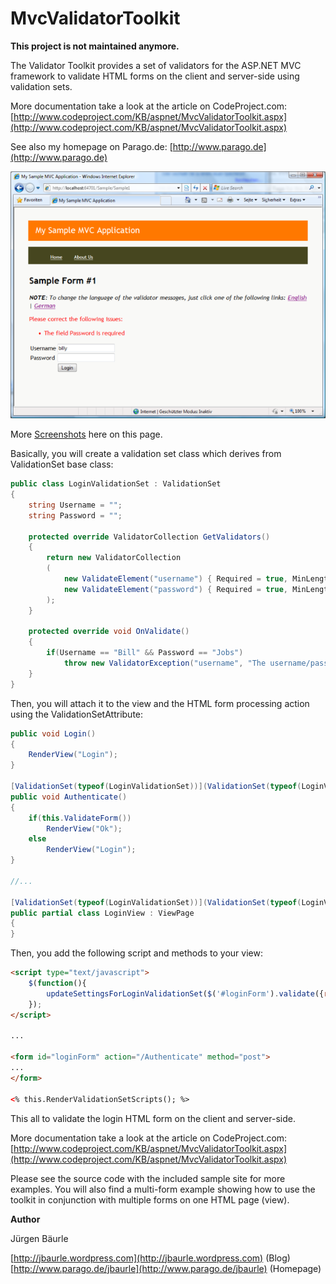 # MvcValidatorToolkit

**This project is not maintained anymore.**

The Validator Toolkit provides a set of validators for the ASP.NET MVC framework to validate HTML forms on the client and server-side using validation sets.

More documentation take a look at the article on CodeProject.com: [http://www.codeproject.com/KB/aspnet/MvcValidatorToolkit.aspx](http://www.codeproject.com/KB/aspnet/MvcValidatorToolkit.aspx)

See also my homepage on Parago.de:  [http://www.parago.de](http://www.parago.de)

![](docs/Screenshot1.png)

More [Screenshots](docs/Screenshots.md) here on this page.

Basically, you will create a validation set class which derives from ValidationSet base class:

```cs
public class LoginValidationSet : ValidationSet
{
	string Username = "";
	string Password = "";

	protected override ValidatorCollection GetValidators()
	{
		return new ValidatorCollection
		(
			new ValidateElement("username") { Required = true, MinLength = 5, MaxLength = 10 },
			new ValidateElement("password") { Required = true, MinLength = 3, MaxLength = 10 }
		);
	}

	protected override void OnValidate()
	{
		if(Username == "Bill" && Password == "Jobs")
			throw new ValidatorException("username", "The username/password combination is not valid");
	}
}
```

Then, you will attach it to the view and the HTML form processing action using the ValidationSetAttribute:

```cs
public void Login()
{
	RenderView("Login");
}

[ValidationSet(typeof(LoginValidationSet))](ValidationSet(typeof(LoginValidationSet)))
public void Authenticate()
{
	if(this.ValidateForm())
		RenderView("Ok");
	else
		RenderView("Login");
}

//...

[ValidationSet(typeof(LoginValidationSet))](ValidationSet(typeof(LoginValidationSet)))
public partial class LoginView : ViewPage
{
}
```

Then, you add the following script and methods to your view:

```html
<script type="text/javascript">
	$(function(){
		updateSettingsForLoginValidationSet($('#loginForm').validate({rules:{} }));
	});
</script>

...

<form id="loginForm" action="/Authenticate" method="post"> 
...
</form>

<% this.RenderValidationSetScripts(); %>
```

This all to validate the login HTML form on the client and server-side. 

More documentation take a look at the article on CodeProject.com: [http://www.codeproject.com/KB/aspnet/MvcValidatorToolkit.aspx](http://www.codeproject.com/KB/aspnet/MvcValidatorToolkit.aspx)

Please see the source code with the included sample site for more examples. You will also find a multi-form example showing how to use the toolkit in conjunction with multiple forms on one HTML page (view).

**Author**

Jürgen Bäurle

[http://jbaurle.wordpress.com](http://jbaurle.wordpress.com) (Blog)
[http://www.parago.de/jbaurle](http://www.parago.de/jbaurle) (Homepage)
